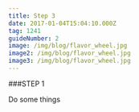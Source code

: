 ```yaml
---
title: Step 3
date: 2017-01-04T15:04:10.000Z
tag: 1241
guideNumber: 2
image: /img/blog/flavor_wheel.jpg
image2: /img/blog/flavor_wheel.jpg
image3: /img/blog/flavor_wheel.jpg
---
```



###STEP 1

Do some things
